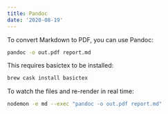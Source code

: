 ```yaml
---
title: Pandoc
date: '2020-08-19'
---
```


To convert Markdown to PDF, you can use Pandoc:

```bash
pandoc -o out.pdf report.md
```

This requires basictex to be installed:

```bash
brew cask install basictex
```

To watch the files and re-render in real time:

```bash
nodemon -e md --exec "pandoc -o out.pdf report.md"
```
